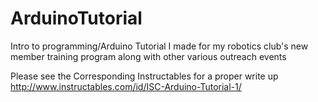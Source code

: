 # ArduinoTutorial
Intro to programming/Arduino Tutorial I made for my robotics club's new member training program along with other various outreach events

Please see the Corresponding Instructables for a proper write up http://www.instructables.com/id/ISC-Arduino-Tutorial-1/
